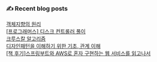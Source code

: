
### ✍ Recent blog posts 
[객체지향의 원리](https://coconutstd.github.io/posts/%EA%B0%9D%EC%B2%B4%EC%A7%80%ED%96%A5%EC%9D%98%EC%9B%90%EB%A6%AC/) <br>
[[프로그래머스] 디스크 컨트롤러 풀이](https://coconutstd.github.io/posts/%EB%94%94%EC%8A%A4%ED%81%AC%EC%BB%A8%ED%8A%B8%EB%A1%A4%EB%9F%AC/) <br>
[크루스칼 알고리즘](https://coconutstd.github.io/posts/%ED%81%AC%EB%A3%A8%EC%8A%A4%EC%B9%BC%EC%95%8C%EA%B3%A0%EB%A6%AC%EC%A6%98/) <br>
[디자인패턴을 이해하기 위한 기초, 관계 이해](https://coconutstd.github.io/posts/%EB%94%94%EC%9E%90%EC%9D%B8%ED%8C%A8%ED%84%B4-UML-%EA%B4%80%EA%B3%84%EC%9D%B4%ED%95%B4/) <br>
[[책 후기]스프링부트와 AWS로 혼자 구현하는 웹 서비스를 읽고나서](https://coconutstd.github.io/posts/%EC%8A%A4%ED%94%84%EB%A7%81%EB%B6%80%ED%8A%B8%EC%99%80-aws%EB%A1%9C-%ED%98%BC%EC%9E%90-%EA%B5%AC%ED%98%84%ED%95%98%EB%8A%94-%EC%9B%B9%EC%84%9C%EB%B9%84%EC%8A%A4/) <br>
